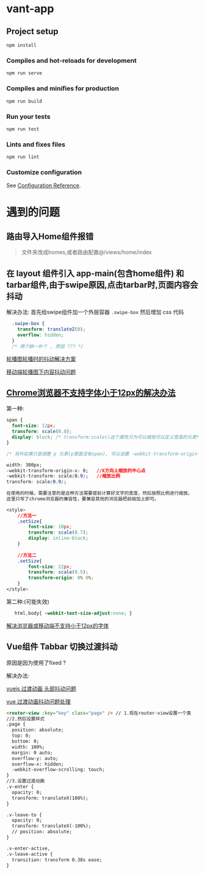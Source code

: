 # vant-app

## Project setup
```
npm install
```

### Compiles and hot-reloads for development
```
npm run serve
```

### Compiles and minifies for production
```
npm run build
```

### Run your tests
```
npm run test
```

### Lints and fixes files
```
npm run lint
```

### Customize configuration
See [Configuration Reference](https://cli.vuejs.org/config/).



# 遇到的问题

## 路由导入Home组件报错

> 文件夹改成homes,或者路由配置@/views/home/index



## 在 layout 组件引入 app-main(包含home组件) 和 tarbar组件,由于swipe原因,点击tarbar时,页面内容会抖动

解决办法: 首先给swipe组件加一个外层容器 `.swipe-box` 然后增加 css 代码

```css
  .swipe-box {
    transform: translateZ(0);
    overflow: hidden;
  }
  /* 两个缺一补个 , 原因 ??? */
```

[轮播图轮播时的抖动解决方案](https://blog.csdn.net/weixin_44442095/article/details/87614913)

[移动端轮播图下内容抖动问题](https://blog.csdn.net/weixin_44442095/article/details/87614913)



## [Chrome浏览器不支持字体小于12px的解决办法](https://blog.csdn.net/xjun0812/article/details/50497137)

第一种:

```css
span {
  font-size: 12px;
  transform: scale(0.8);
  display: block; /* transform:scale()这个属性只为可以缩放可以定义宽高的元素*/
}

/* 另外如果只是调整 p 元素(p里面没有span), 可以设置 -webkit-transform-origin-x: 0; ,可以防止两边空白 */

width: 300px;
-webkit-transform-origin-x: 0;   //X方向上缩放的中心点
-webkit-transform: scale(0.9);   //缩放比例
transform: scale(0.9);
 
在使用的时候，需要注意的是这种方法需要提前计算好文字的宽度，然后按照比例进行缩放。
这里只写了chrome浏览器的兼容性，要兼容其他的浏览器把前缀加上即可。

<style> 
    //方法一 
    .setSize{ 
        font-size: 10px; 
        transform: scale(0.7); 
        display: inline-block; 
    } 
 
    //方法二 
    .setSize{ 
        font-size: 22px; 
        transform: scale(0.5); 
        transform-origin: 0% 0%; 
    } 
</style>
```

第二种:(可能失效)

```css
   html,body{ -webkit-text-size-adjust:none; }
```

[解决浏览器或移动端不支持小于12px的字体](https://blog.csdn.net/Raytheon107/article/details/82733865)



## Vue组件 Tabbar 切换过渡抖动

原因是因为使用了fixed ?

解决办法:

[vuejs 过渡动画 头部抖动问题](https://segmentfault.com/q/1010000010884379)

[vue 过渡动画抖动问题处理](https://blog.csdn.net/qq_25610161/article/details/81940863)

```html
<router-view :key="key" class="page" /> // 1.现在router-view设置一个类
//2.然后设置样式
.page {
  position: absolute;
  top: 0;
  bottom: 0;
  width: 100%;
  margin: 0 auto;
  overflow-y: auto;
  overflow-x: hidden;
  -webkit-overflow-scrolling: touch;
}
//3.设置过渡动画
.v-enter {
  opacity: 0;
  transform: translateX(100%);
}

.v-leave-to {
  opacity: 0;
  transform: translateX(-100%);
  // position: absolute;
}

.v-enter-active,
.v-leave-active {
  transition: transform 0.38s ease;
}

```

